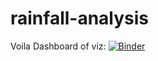# rainfall-analysis
Voila Dashboard of viz: 
[![Binder](https://mybinder.org/badge_logo.svg)](https://mybinder.org/v2/gh/dev-SB/rainfall-analysis/master?urlpath=voila%2Frender%2Fnotebooks%2Fviz.ipynb)
